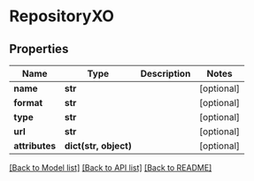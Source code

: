 # RepositoryXO

## Properties
Name | Type | Description | Notes
------------ | ------------- | ------------- | -------------
**name** | **str** |  | [optional] 
**format** | **str** |  | [optional] 
**type** | **str** |  | [optional] 
**url** | **str** |  | [optional] 
**attributes** | **dict(str, object)** |  | [optional] 

[[Back to Model list]](../README.md#documentation-for-models) [[Back to API list]](../README.md#documentation-for-api-endpoints) [[Back to README]](../README.md)



